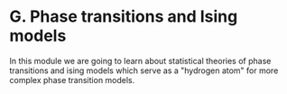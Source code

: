 G. Phase transitions and Ising models
=======================

In this module we are going to learn about statistical theories of phase transitions and ising models which serve as a "hydrogen atom" for more complex phase transition models.
